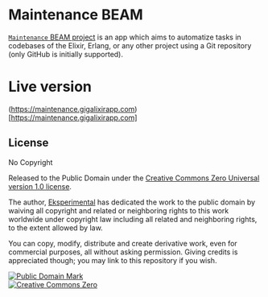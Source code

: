 # Maintenance BEAM

[`Maintenance` BEAM project](https://github.com/eksperimental/maintenance) is an app which aims to automatize tasks in codebases of the Elixir, Erlang, or any other project using a Git repository (only GitHub is initially supported).


# Live version

(https://maintenance.gigalixirapp.com)[https://maintenance.gigalixirapp.com]


## License

No Copyright

Released to the Public Domain under the <a rel="license"
       href="https://creativecommons.org/publicdomain/zero/1.0/">Creative Commons Zero Universal version 1.0 license</a>.

The author,
<a href="https://github.com/eksperimental" rel="dct:creator">Eksperimental</a>
has dedicated the work to the public domain by waiving all copyright and related or neighboring rights to this work worldwide under copyright law including all related and neighboring rights, to the extent allowed by law.

You can copy, modify, distribute and create derivative work, even for commercial
purposes, all without asking permission. Giving credits is appreciated though;
you may link to this repository if you wish.

  <p xmlns:dct="https://purl.org/dc/terms/">
    <a rel="license" href="https://creativecommons.org/publicdomain/mark/1.0/">
      <img src="https://i.creativecommons.org/p/mark/1.0/88x31.png"
         style="border-style: none;" alt="Public Domain Mark" />
    </a><br />
    <a rel="license"
       href="https://creativecommons.org/publicdomain/zero/1.0/">
      <img src="https://i.creativecommons.org/p/zero/1.0/88x31.png" style="border-style: none;" alt="Creative Commons Zero" />
  </p>
